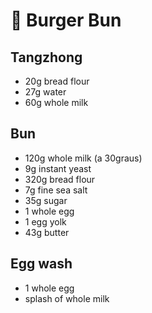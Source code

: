 # 🍔 Burger Bun

## Tangzhong
- 20g bread flour
- 27g water
- 60g whole milk

## Bun
- 120g whole milk (a 30graus)
- 9g instant yeast
- 320g bread flour
- 7g fine sea salt
- 35g sugar
- 1 whole egg
- 1 egg yolk
- 43g butter

## Egg wash
- 1 whole egg
- splash of whole milk
